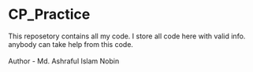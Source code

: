 # CP_Practice

This reposetory contains all my code. I store all code here with valid info. anybody can take help from this code.
<br/><br/>
Author - Md. Ashraful Islam Nobin
